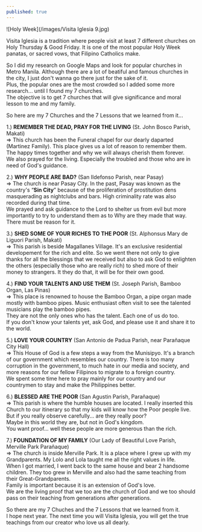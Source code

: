 ```yaml
---
published: true
---
```

![Holy Week](/images/Visita Iglesia 9.jpg)

Visita Iglesia is a tradition where people visit at least 7 different churches on Holy Thursday & Good Friday. It is one of the most popular Holy Week panatas, or sacred vows, that Filipino Catholics make.

So I did my research on Google Maps and look for popular churches in Metro Manila. Although there are a lot of beatiful and famous churches in the city, I just don't wanna go there just for the sake of it.   
Plus, the popular ones are the most crowded so I added some more research... until I found my 7 churches.   
The objective is to get 7 churches that will give significance and moral lesson to me and my family. 

So here are my 7 Churches and the 7 Lessons that we learned from it...

1.) **REMEMBER THE DEAD, PRAY FOR THE LIVING** (St. John Bosco Parish, Makati)   
=> This church has been the Funeral chapel for our dearly daparted (Martinez Family). This place gives us a lot of reason to remember them. The happy times together and why we will always cherish them forever.   
We also prayed for the living. Especially the troubled and those who are in need of God's guidance.

2.) **WHY PEOPLE ARE BAD?** (San Ildefonso Parish, near Pasay)   
=> The church is near Pasay City. In the past, Pasay was known as the country's “**Sin City**” because of the proliferation of prostitution dens masquerading as nightclubs and bars. High criminality rate was also recorded during that time.   
We prayed and ask guidance to the Lord to shelter us from evil but more importantly to try to understand them as to Why are they made that way. There must be reason for it.

3.) **SHED SOME OF YOUR RICHES TO THE POOR** (St. Alphonsus Mary de Liguori Parish, Makati)   
=> This parish is beside Magallanes Village. It's an exclusive residential developement for the rich and elite. So we went there not only to give thanks for all the blessings that we received but also to ask God to enlighten the others (especially those who are really rich) to shed more of their money to strangers. It they do that, it will be for their own good.

4.) **FIND YOUR TALENTS AND USE THEM** (St. Joseph Parish, Bamboo Organ, Las Pinas)   
=> This place is renowned to house the Bamboo Organ, a pipe organ made mostly with bamboo pipes. Music enthusiast often visit to see the talented musicians play the bamboo pipes.   
They are not the only ones who has the talent. Each one of us do too.   
If you don't know your talents yet, ask God, and please use it and share it to the world. 

5.) **LOVE YOUR COUNTRY** (San Antonio de Padua Parish, near Parañaque City Hall)   
=> This House of God is a few steps a way from the Munisipyo. It's a branch of our government which resembles our country. There is too many corruption in the government, to much hate in our media and society, and more reasons for our fellow Filipinos to migrate to a foreign country.   
We spent some time here to pray mainly for our country and our countrymen to stay and make the Philippines better.

6.) **BLESSED ARE THE POOR** (San Agustin Parish, Parañaque)   
=> This parish is where the humble houses are located. I really inserted this Church to our itinerary so that my kids will know how the Poor people live. But if you really observe carefully... are they really poor?   
Maybe in this world they are, but not in God's kingdom.   
You want proof... well these people are more generous than the rich. 

7.) **FOUNDATION OF MY FAMILY** (Our Lady of Beautiful Love Parish, Merville Park Parañaque)   
=> The church is inside Merville Park. It is a place where I grew up with my Grandparents. My Lolo and Lola taught me all the right values in life.   
When I got married, I went back to the same house and bear 2 handsome children. They too grew in Merville and also had the same teaching from their Great-Grandparents.   
Family is important because it is an extension of God's love.   
We are the living proof that we too are the church of God and we too should pass on their teaching from generations after generations.

So there are my 7 Chuches and the 7 Lessons that we learned from it.   
I hope next year. The next time you will Visita Iglesia, you will get the true teachings from our creator who love us all dearly.
